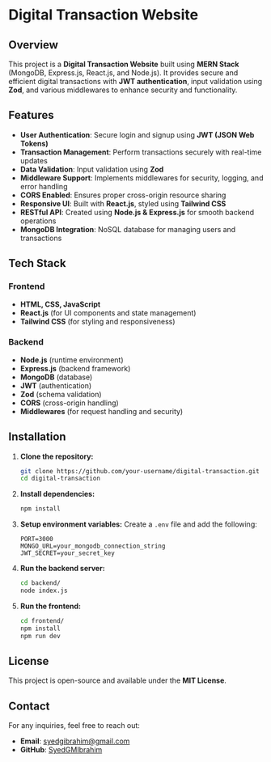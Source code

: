 # Digital Transaction Website

## Overview
This project is a **Digital Transaction Website** built using **MERN Stack** (MongoDB, Express.js, React.js, and Node.js). It provides secure and efficient digital transactions with **JWT authentication**, input validation using **Zod**, and various middlewares to enhance security and functionality.

## Features
- **User Authentication**: Secure login and signup using **JWT (JSON Web Tokens)**
- **Transaction Management**: Perform transactions securely with real-time updates
- **Data Validation**: Input validation using **Zod**
- **Middleware Support**: Implements middlewares for security, logging, and error handling
- **CORS Enabled**: Ensures proper cross-origin resource sharing
- **Responsive UI**: Built with **React.js**, styled using **Tailwind CSS**
- **RESTful API**: Created using **Node.js & Express.js** for smooth backend operations
- **MongoDB Integration**: NoSQL database for managing users and transactions

## Tech Stack
### Frontend
- **HTML, CSS, JavaScript**
- **React.js** (for UI components and state management)
- **Tailwind CSS** (for styling and responsiveness)

### Backend
- **Node.js** (runtime environment)
- **Express.js** (backend framework)
- **MongoDB** (database)
- **JWT** (authentication)
- **Zod** (schema validation)
- **CORS** (cross-origin handling)
- **Middlewares** (for request handling and security)

## Installation
1. **Clone the repository:**
   ```sh
   git clone https://github.com/your-username/digital-transaction.git
   cd digital-transaction
   ```

2. **Install dependencies:**
   ```sh
   npm install
   ```

3. **Setup environment variables:**
   Create a `.env` file and add the following:
   ```env
   PORT=3000
   MONGO_URL=your_mongodb_connection_string
   JWT_SECRET=your_secret_key
   ```

4. **Run the backend server:**
   ```sh
   cd backend/
   node index.js
   ```

5. **Run the frontend:**
   ```sh
   cd frontend/
   npm install
   npm run dev
   ```

## License
This project is open-source and available under the **MIT License**.

## Contact
For any inquiries, feel free to reach out:
- **Email**: syedgibrahim@gmail.com
- **GitHub**: [SyedGMIbrahim](https://github.com/SyedGMIbrahim)


